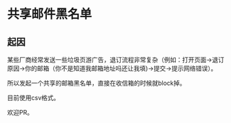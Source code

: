 # 共享邮件黑名单

## 起因

某些厂商经常发送一些垃圾页游广告，退订流程非常复杂（例如：打开页面->退订原因->你的邮箱（你不是知道我邮箱地址吗还让我填)->提交->提示网络错误）。

所以发起一个共享的邮箱黑名单，直接在收信箱的时候就block掉。

目前使用csv格式。

欢迎PR。
